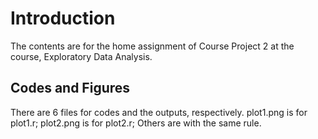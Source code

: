 # Introduction
The contents are for the home assignment of Course Project 2 at the course, Exploratory Data Analysis.

## Codes and Figures
There are 6 files for codes and the outputs, respectively.
plot1.png is for plot1.r;
plot2.png is for plot2.r;
Others are with the same rule.
